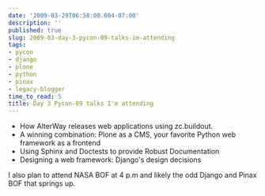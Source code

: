 ```yaml
---
date: '2009-03-29T06:58:00.004-07:00'
description: ''
published: true
slug: 2009-03-day-3-pycon-09-talks-im-attending
tags:
- pycon
- django
- plone
- python
- pinax
- legacy-blogger
time_to_read: 5
title: Day 3 Pycon-09 talks I'm attending
---
```


<ul><li>How AlterWay releases web applications using zc.buildout.</li><li>A winning combination: Plone as a CMS, your favorite Python web framework as a frontend</li><li>Using Sphinx and Doctests to provide Robust Documentation</li><li>Designing a web framework: Django's design decisions</li></ul>I also plan to attend NASA BOF at 4 p.m and likely the odd Django and Pinax BOF that springs up.